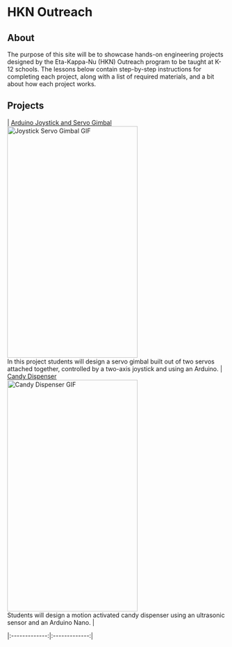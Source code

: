 # HKN Outreach

## About

The purpose of this site will be to showcase hands-on engineering projects designed by the Eta-Kappa-Nu (HKN) Outreach program to be taught at K-12 schools. The lessons below contain step-by-step instructions for completing each project, along with a list of required materials, and a bit about how each project works.

## Projects

| [Arduino Joystick and Servo Gimbal](https://ucsd-hkn-outreach.github.io/Website/projects/joystick-servo-gimbal) <br> <a href="https://ucsd-hkn-outreach.github.io/Website/projects/joystick-servo-gimbal"> <img src="./media/joystick-servo-gimbal.gif" alt="Joystick Servo Gimbal GIF" width="300" height="533"> </a> <br> In this project students will design a servo gimbal built out of two servos attached together, controlled by a two-axis joystick and using an Arduino. | [Candy Dispenser](https://ucsd-hkn-outreach.github.io/Website/projects/candy-dispenser) <br> <a href="https://ucsd-hkn-outreach.github.io/Website/projects/candy-dispenser"> <img src="./media/candy-dispenser.gif" alt="Candy Dispenser GIF" width="300" height="533"> </a> <br> Students will design a motion activated candy dispenser using an ultrasonic sensor and an Arduino Nano. |

|:-------------:|:-------------:|
